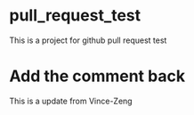 # pull_request_test
This is a project for github pull request test

# Add the comment back 
This is a update from Vince-Zeng
